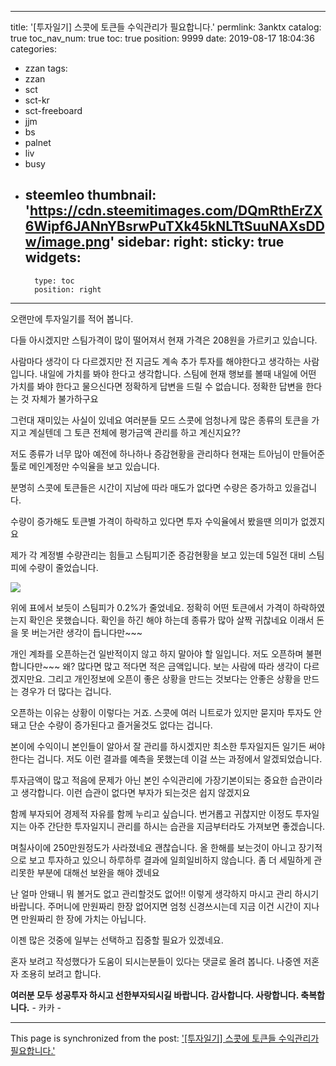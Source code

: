 
---
title: '[투자일기]  스콧에 토큰들  수익관리가 필요합니다.'
permlink: 3anktx
catalog: true
toc_nav_num: true
toc: true
position: 9999
date: 2019-08-17 18:04:36
categories:
- zzan
tags:
- zzan
- sct
- sct-kr
- sct-freeboard
- jjm
- bs
- palnet
- liv
- busy
- steemleo
thumbnail: 'https://cdn.steemitimages.com/DQmRthErZX6Wipf6JANnYBsrwPuTXk45kNLTtSuuNAXsDDw/image.png'
sidebar:
    right:
        sticky: true
widgets:
    -
        type: toc
        position: right
---


오랜만에 투자일기를 적어 봅니다. 

다들 아시겠지만 스팀가격이 많이 떨어져서 현재 가격은
208원을 가르키고 있습니다. 

사람마다 생각이 다 다르겠지만 전 지금도 계속 추가 투자를 해야한다고
생각하는 사람입니다.  내일에 가치를 봐야 한다고 생각합니다.
스팀에 현재 행보를 볼때 내일에 어떤 가치를 봐야 한다고 물으신다면
정확하게 답변을 드릴 수 없습니다.  정확한 답변을 한다는 것 자체가 불가하구요


그런대 재미있는 사실이 있네요
여러분들 모드 스콧에 엄청나게 많은 종류의 토큰을 가지고 계실텐데
그 토큰 전체에 평가금액 관리를 하고 계신지요??

저도 종류가 너무 많아 예전에 하나하나 증감현황을 관리하다
현재는 트아님이 만들어준 툴로 메인계정만 수익율을 보고 있습니다.

분명히 스콧에 토큰들은 시간이 지남에 따라 매도가 없다면 
수량은 증가하고 있을겁니다.

수량이 증가해도 토큰별 가격이 하락하고 있다면 투자 수익율에서
 봤을땐 의미가 없겠지요

제가 각 계정별 수량관리는 힘들고 스팀피기준 증감현황을 보고 있는데
5일전 대비 스팀피에 수량이 줄었습니다. 

![](https://cdn.steemitimages.com/DQmRthErZX6Wipf6JANnYBsrwPuTXk45kNLTtSuuNAXsDDw/image.png)

위에 표에서 보듯이 스팀피가 0.2%가 줄었네요.
정확히 어떤 토큰에서 가격이 하락하였는지 확인은 못했습니다.
확인을 하긴 해야 하는데 종류가 많아 살짝 귀찮네요
이래서 돈을 못 버는거란 생각이 듭니다만~~~

개인 계좌를 오픈하는건 일반적이지 않고 하지 말아야 할 일입니다.
저도 오픈하며 불편합니다만~~~  왜? 많다면 많고 적다면 적은 금액입니다.
보는 사람에 따라 생각이 다르겠지만요. 
그리고 개인정보에 오픈이 좋은 상황을 만드는 것보다는 안좋은 상황을 
만드는 경우가 더 많다는 겁니다. 

오픈하는 이유는 상황이 이렇다는 거죠.
스콧에 여러 니트로가 있지만 묻지마 투자도 안돼고
단순 수량이 증가된다고 즐거울것도 없다는 겁니다. 

본이에 수익이니 본인들이 알아서 잘 관리를 하시겠지만
최소한 투자일지든 일기든 써야 한다는  겁니다. 
저도 이런 결과를 예측을 못했는데 이걸 쓰는 과정에서 알겠되었습니다.

투자금액이 많고 적음에 문제가 아닌 본인 수익관리에 가장기본이되는 
중요한  습관이라고 생각합니다.
이런 습관이 없다면 부자가 되는것은 쉽지 않겠지요 

함께 부자되어 경제적 자유를 함께 누리고 싶습니다. 
번거롭고 귀찮지만 이정도 투자일지는 아주 간단한 투자일지니
관리를 하시는 습관을 지금부터라도 가져보면 좋겠습니다. 

며칠사이에 250만원정도가 사라졌네요
괜찮습니다.  올 한해를 보는것이 아니고 장기적으로 보고
투자하고 있으니 하루하루 결과에 일희일비하지 않습니다.
좀 더 세밀하게 관리못한 부분에 대해선 보완을 해야 겠네요

난 얼마 안돼니 뭐 볼거도 없고 관리할것도 없어!!
이렇게 생각하지 마시고 관리 하시기 바랍니다.
주머니에 만원짜리 한장 없어지면 엄청 신경쓰시는데
지금 이건 시간이 지나면 만원짜리 한 장에 가치는 아닙니다.

이젠 많은 것중에 일부는 선택하고 집중할 필요가 있겠네요.

혼자 보려고 작성했다가 도움이 되시는분들이 있다는
댓글로 올려 봅니다.  나중엔 저혼자 조용히 보려고 합니다. 

**여러분 모두 성공투자 하시고 선한부자되시길 바랍니다.
감사합니다. 사랑합니다. 축복합니다.**  - 카카 -

- - -

This page is synchronized from the post: ['[투자일기]  스콧에 토큰들  수익관리가 필요합니다.'](https://steemit.com/@kibumh/3anktx)
